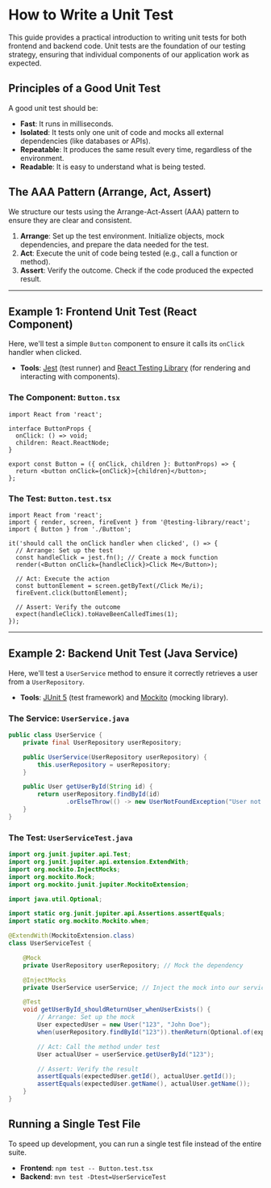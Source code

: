 # How to Write a Unit Test

This guide provides a practical introduction to writing unit tests for both frontend and backend code. Unit tests are the foundation of our testing strategy, ensuring that individual components of our application work as expected.

## Principles of a Good Unit Test

A good unit test should be:

-   **Fast**: It runs in milliseconds.
-   **Isolated**: It tests only one unit of code and mocks all external dependencies (like databases or APIs).
-   **Repeatable**: It produces the same result every time, regardless of the environment.
-   **Readable**: It is easy to understand what is being tested.

## The AAA Pattern (Arrange, Act, Assert)

We structure our tests using the Arrange-Act-Assert (AAA) pattern to ensure they are clear and consistent.

1.  **Arrange**: Set up the test environment. Initialize objects, mock dependencies, and prepare the data needed for the test.
2.  **Act**: Execute the unit of code being tested (e.g., call a function or method).
3.  **Assert**: Verify the outcome. Check if the code produced the expected result.

---

## Example 1: Frontend Unit Test (React Component)

Here, we'll test a simple `Button` component to ensure it calls its `onClick` handler when clicked.

-   **Tools**: [Jest](https://jestjs.io/) (test runner) and [React Testing Library](https://testing-library.com/docs/react-testing-library/intro/) (for rendering and interacting with components).

### The Component: `Button.tsx`

```tsx
import React from 'react';

interface ButtonProps {
  onClick: () => void;
  children: React.ReactNode;
}

export const Button = ({ onClick, children }: ButtonProps) => {
  return <button onClick={onClick}>{children}</button>;
};
```

### The Test: `Button.test.tsx`

```tsx
import React from 'react';
import { render, screen, fireEvent } from '@testing-library/react';
import { Button } from './Button';

it('should call the onClick handler when clicked', () => {
  // Arrange: Set up the test
  const handleClick = jest.fn(); // Create a mock function
  render(<Button onClick={handleClick}>Click Me</Button>);

  // Act: Execute the action
  const buttonElement = screen.getByText(/Click Me/i);
  fireEvent.click(buttonElement);

  // Assert: Verify the outcome
  expect(handleClick).toHaveBeenCalledTimes(1);
});
```

---

## Example 2: Backend Unit Test (Java Service)

Here, we'll test a `UserService` method to ensure it correctly retrieves a user from a `UserRepository`.

-   **Tools**: [JUnit 5](https://junit.org/junit5/) (test framework) and [Mockito](https://site.mockito.org/) (mocking library).

### The Service: `UserService.java`

```java
public class UserService {
    private final UserRepository userRepository;

    public UserService(UserRepository userRepository) {
        this.userRepository = userRepository;
    }

    public User getUserById(String id) {
        return userRepository.findById(id)
                .orElseThrow(() -> new UserNotFoundException("User not found"));
    }
}
```

### The Test: `UserServiceTest.java`

```java
import org.junit.jupiter.api.Test;
import org.junit.jupiter.api.extension.ExtendWith;
import org.mockito.InjectMocks;
import org.mockito.Mock;
import org.mockito.junit.jupiter.MockitoExtension;

import java.util.Optional;

import static org.junit.jupiter.api.Assertions.assertEquals;
import static org.mockito.Mockito.when;

@ExtendWith(MockitoExtension.class)
class UserServiceTest {

    @Mock
    private UserRepository userRepository; // Mock the dependency

    @InjectMocks
    private UserService userService; // Inject the mock into our service

    @Test
    void getUserById_shouldReturnUser_whenUserExists() {
        // Arrange: Set up the mock
        User expectedUser = new User("123", "John Doe");
        when(userRepository.findById("123")).thenReturn(Optional.of(expectedUser));

        // Act: Call the method under test
        User actualUser = userService.getUserById("123");

        // Assert: Verify the result
        assertEquals(expectedUser.getId(), actualUser.getId());
        assertEquals(expectedUser.getName(), actualUser.getName());
    }
}
```

## Running a Single Test File

To speed up development, you can run a single test file instead of the entire suite.

-   **Frontend**: `npm test -- Button.test.tsx`
-   **Backend**: `mvn test -Dtest=UserServiceTest`
